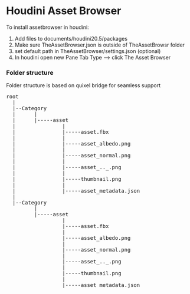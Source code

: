 # Houdini Asset Browser

To install assetbrowser in houdini:

1. Add files to documents/houdini20.5/packages
2. Make sure TheAssetBrowser.json is outside of TheAssetBrowsr folder
3. set default path in TheAssetBrowser/settings.json (optional)
4. In houdini open new Pane Tab Type --> click The Asset Browser

<h3>Folder structure</h3>
Folder structure is based on quixel bridge for seamless support
<pre>
root
  |
  |--Category
  |      |
  |      |-----asset
  |               |
  |               |-----asset.fbx
  |               |
  |               |-----asset_albedo.png
  |               |
  |               |-----asset_normal.png
  |               |
  |               |-----asset_.._.png                 
  |               |
  |               |-----thumbnail.png
  |               |
  |               |-----asset_metadata.json
  |
  |--Category
         |
         |-----asset
                  |
                  |-----asset.fbx
                  |
                  |-----asset_albedo.png
                  |
                  |-----asset_normal.png
                  |
                  |-----asset_.._.png                 
                  |
                  |-----thumbnail.png
                  |
                  |-----asset_metadata.json
</pre>
